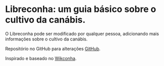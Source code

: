 # Libreconha: um guia básico sobre o cultivo da canábis.

O Libreconha pode ser modificado por qualquer pessoa, adicionando mais informações sobre o cultivo da canábis.

Repositório no GitHub para alterações [GitHub](https://github.com/tediousrock/libreconha).

Inspirado e baseado no [Wikconha](https://medium.com/@wikconha).
